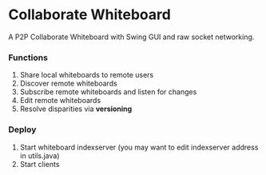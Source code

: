 # Collaborate Whiteboard

A P2P Collaborate Whiteboard with Swing GUI and raw socket networking.

### Functions
1. Share local whiteboards to remote users
2. Discover remote whiteboards
3. Subscribe remote whiteboards and listen for changes
4. Edit remote whiteboards
5. Resolve disparities via **versioning**

### Deploy
1. Start whiteboard indexserver (you may want to edit indexserver address in utils.java)
2. Start clients
